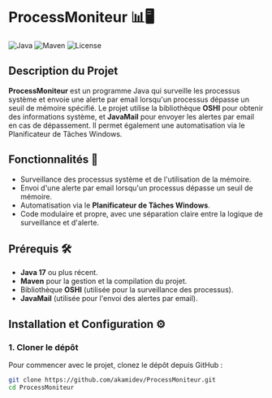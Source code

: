 # ProcessMoniteur 📊🖥️

![Java](https://img.shields.io/badge/Java-17-orange?style=for-the-badge&logo=java)
![Maven](https://img.shields.io/badge/Maven-3.8.9-blue?style=for-the-badge&logo=apache-maven)
![License](https://img.shields.io/badge/License-MIT-green?style=for-the-badge)

## Description du Projet
**ProcessMoniteur** est un programme Java qui surveille les processus système et envoie une alerte par email lorsqu'un processus dépasse un seuil de mémoire spécifié. Le projet utilise la bibliothèque **OSHI** pour obtenir des informations système, et **JavaMail** pour envoyer les alertes par email en cas de dépassement. Il permet également une automatisation via le Planificateur de Tâches Windows.

## Fonctionnalités 🚀
- Surveillance des processus système et de l'utilisation de la mémoire.
- Envoi d'une alerte par email lorsqu'un processus dépasse un seuil de mémoire.
- Automatisation via le **Planificateur de Tâches Windows**.
- Code modulaire et propre, avec une séparation claire entre la logique de surveillance et d'alerte.

## Prérequis 🛠️
- **Java 17** ou plus récent.
- **Maven** pour la gestion et la compilation du projet.
- Bibliothèque **OSHI** (utilisée pour la surveillance des processus).
- **JavaMail** (utilisée pour l'envoi des alertes par email).

## Installation et Configuration ⚙️

### 1. Cloner le dépôt
Pour commencer avec le projet, clonez le dépôt depuis GitHub :
```bash
git clone https://github.com/akamidev/ProcessMoniteur.git
cd ProcessMoniteur
